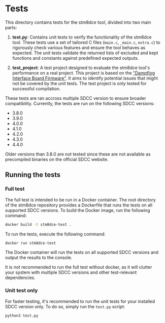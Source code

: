 # Tests

This directory contains tests for the stm8dce tool, divided into two main parts:

1. **test.py**: Contains unit tests to verify the functionality of the stm8dce tool. These tests use a set of tailored C files (`main.c`, `_main.c`, `extra.c`) to rigorously check various features and ensure the tool behaves as expected. The unit tests validate the returned lists of excluded and kept functions and constants against predefined expected outputs.

2. **test_project**: A test project designed to evaluate the stm8dce tool's performance on a real project. This project is based on the ["Dampflog Interface Board Firmware"](https://github.com/TuDo-Makerspace/Dampflog). It aims to identify potential issues that might not be covered by the unit tests. The test project is only tested for successful compilation.

These tests are ran accross multiple SDCC version to ensure broader compatibility. Currently, the tests are run on the following SDCC versions:

- 3.8.0
- 3.9.0
- 4.0.0
- 4.1.0
- 4.2.0
- 4.3.0
- 4.4.0

Older versions than 3.8.0 are not tested since these are not available as precompiled binaries on the official SDCC website.

## Running the tests

### Full test

The full test is intended to be run in a Docker container. The root directory of the stm8dce repository provides a Dockerfile that runs the tests on all supported SDCC versions. To build the Docker image, run the following command:

```bash
docker build -t stm8dce-test .
```

To run the tests, execute the following command:

```bash
docker run stm8dce-test
```

The Docker container will run the tests on all supported SDCC versions and output the results to the console.

It is not recommended to run the full test without docker, as it will clutter your system with multiple SDCC versions and other test-relevant dependencies.

### Unit test only

For faster testing, it's recommended to run the unit tests for your installed SDCC version only. To do so, simply run the `test.py` script:

```bash
python3 test.py
```